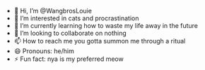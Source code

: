 - 👋 Hi, I’m @WangbrosLouie
- 👀 I’m interested in cats and procrastination
- 🌱 I’m currently learning how to waste my life away in the future
- 💞️ I’m looking to collaborate on nothing
- 📫 How to reach me you gotta summon me through a ritual
- 😄 Pronouns: he/him
- ⚡ Fun fact: nya is my preferred meow

<!---
WangbrosLouie/WangbrosLouie is a ✨ special ✨ repository because its `README.md` (this file) appears on your GitHub profile.
You can click the Preview link to take a look at your changes.
--->
